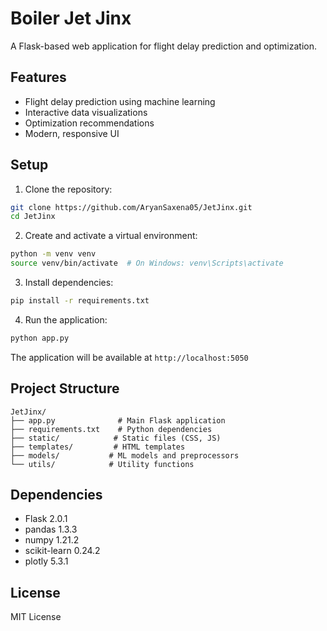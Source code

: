 # Boiler Jet Jinx

A Flask-based web application for flight delay prediction and optimization.

## Features

- Flight delay prediction using machine learning
- Interactive data visualizations
- Optimization recommendations
- Modern, responsive UI

## Setup

1. Clone the repository:
```bash
git clone https://github.com/AryanSaxena05/JetJinx.git
cd JetJinx
```

2. Create and activate a virtual environment:
```bash
python -m venv venv
source venv/bin/activate  # On Windows: venv\Scripts\activate
```

3. Install dependencies:
```bash
pip install -r requirements.txt
```

4. Run the application:
```bash
python app.py
```

The application will be available at `http://localhost:5050`

## Project Structure

```
JetJinx/
├── app.py              # Main Flask application
├── requirements.txt    # Python dependencies
├── static/            # Static files (CSS, JS)
├── templates/         # HTML templates
├── models/           # ML models and preprocessors
└── utils/            # Utility functions
```

## Dependencies

- Flask 2.0.1
- pandas 1.3.3
- numpy 1.21.2
- scikit-learn 0.24.2
- plotly 5.3.1

## License

MIT License 